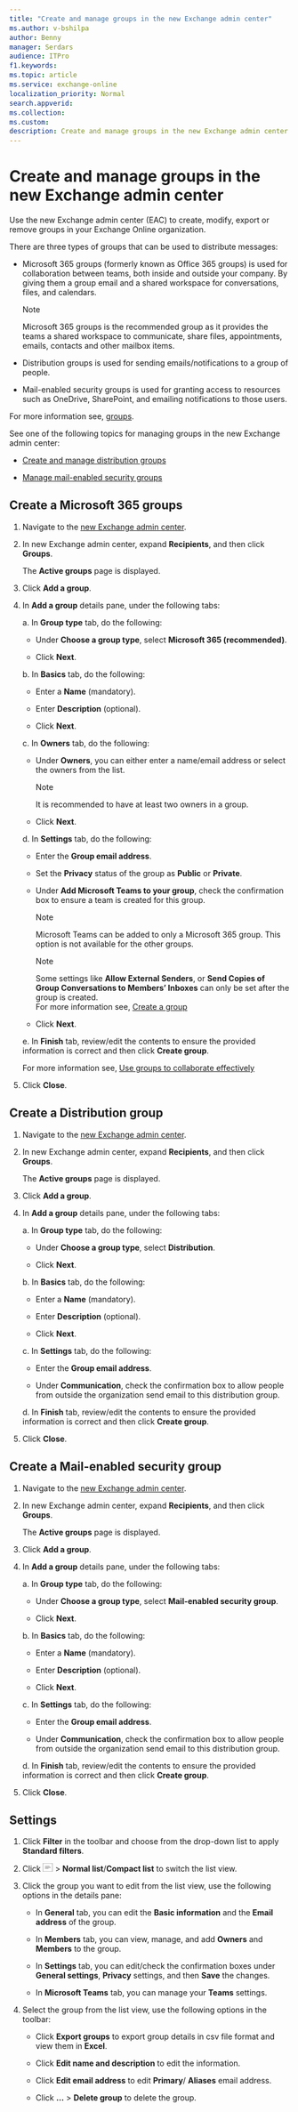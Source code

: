 ```yaml
---
title: "Create and manage groups in the new Exchange admin center"
ms.author: v-bshilpa
author: Benny
manager: Serdars
audience: ITPro
f1.keywords:
ms.topic: article
ms.service: exchange-online
localization_priority: Normal
search.appverid:
ms.collection:  
ms.custom:
description: Create and manage groups in the new Exchange admin center.
---
```


# Create and manage groups in the new Exchange admin center

Use the new Exchange admin center (EAC) to create, modify, export or remove groups in your Exchange Online organization.

There are three types of groups that can be used to distribute messages:

- Microsoft 365 groups (formerly known as Office 365 groups) is used for collaboration between teams, both inside and outside your company. By giving them a group email and a shared workspace for conversations, files, and calendars.

  >[!NOTE]
  > Microsoft 365 groups is the recommended group as it provides the teams a shared workspace to communicate, share files, appointments, emails, contacts and other mailbox items.

- Distribution groups is used for sending emails/notifications to a group of people.

- Mail-enabled security groups is used for granting access to resources such as OneDrive, SharePoint, and emailing notifications to those users.

For more information see, [groups](https://docs.microsoft.com/en-us/microsoft-365/admin/create-groups/compare-groups?view=o365-worldwide).

See one of the following topics for managing groups in the new Exchange admin center:

- [Create and manage distribution groups](https://docs.microsoft.com/en-us/Exchange/recipients-in-exchange-online/manage-distribution-groups/manage-distribution-groups)

- [Manage mail-enabled security groups](https://docs.microsoft.com/en-us/Exchange/recipients-in-exchange-online/manage-mail-enabled-security-groups)

## Create a Microsoft 365 groups

1. Navigate to the [new Exchange admin center](https://admin.exchange.microsoft.com/#/).

2. In new Exchange admin center, expand **Recipients**, and then click **Groups**. 

   The **Active groups** page is displayed.

3. Click **Add a group**.

4. In **Add a group** details pane, under the following tabs:

   a. In **Group type** tab, do the following:
   
      -	Under **Choose a group type**, select **Microsoft 365 (recommended)**.
      
      -	Click **Next**.

   b.	In **Basics** tab, do the following:
   
      -	Enter a **Name** (mandatory).
      
      -	Enter **Description** (optional).
      
      -	Click **Next**.

   c.	In **Owners** tab, do the following:
   
      -	Under **Owners**, you can either enter a name/email address or select the owners from the list. 
        
        >[!NOTE]
        > It is recommended to have at least two owners in a group.
        
      -	Click **Next**.
        
   d. In **Settings** tab, do the following:
   
      -	Enter the **Group email address**.
      
      -	Set the **Privacy** status of the group as **Public** or **Private**.
      
      -	Under **Add Microsoft Teams to your group**, check the confirmation box to ensure a team is created for this group.
        
        >[!NOTE]
        > Microsoft Teams can be added to only a Microsoft 365 group. This option is not available for the other groups.
        
        >[!NOTE]
        > Some settings like **Allow External Senders**, or **Send Copies of Group Conversations to Members’ Inboxes** can only be set after the group is created.  
        > For more information see, [Create a group]( https://docs.microsoft.com/en-US/microsoft-365/admin/create-groups/create-groups?view=o365-worldwide)
        
      - Click **Next**.
        
   e.	In **Finish** tab, review/edit the contents to ensure the provided information is correct and then click **Create group**. 
      
      For more information see, [Use groups to collaborate effectively]( https://support.microsoft.com/en-us/office/learn-about-microsoft-365-groups-b565caa1-5c40-40ef-9915-60fdb2d97fa2?WT.mc_id=365AdminCSH&ui=en-US&rs=en-US&ad=US)

5. Click **Close**.

## Create a Distribution group

1. Navigate to the [new Exchange admin center](https://admin.exchange.microsoft.com/#/).

2. In new Exchange admin center, expand **Recipients**, and then click **Groups**. 

    The **Active groups** page is displayed.

3. Click **Add a group**.

4. In **Add a group** details pane, under the following tabs:

   a.	In **Group type** tab, do the following:
   
      -	Under **Choose a group type**, select **Distribution**.
      
      -	Click **Next**.

   b.	In **Basics** tab, do the following:
   
      -	Enter a **Name** (mandatory).
      
      -	Enter **Description** (optional).
      
      -	Click **Next**.

   c.	In **Settings** tab, do the following:
   
      -	Enter the **Group email address**.
      
      -	Under **Communication**, check the confirmation box to allow people from outside the organization send email to this distribution group.

   d.	In **Finish** tab, review/edit the contents to ensure the provided information is correct and then click **Create group**.

5. Click **Close**.

## Create a Mail-enabled security group

1. Navigate to the [new Exchange admin center](https://admin.exchange.microsoft.com/#/).

2. In new Exchange admin center, expand **Recipients**, and then click **Groups**. 

   The **Active groups** page is displayed.

3. Click **Add a group**.

4. In **Add a group** details pane, under the following tabs:

   a.	In **Group type** tab, do the following:
   
      -	Under **Choose a group type**, select **Mail-enabled security group**.
      
      -	Click **Next**.

   b.	In **Basics** tab, do the following:
   
      -	Enter a **Name** (mandatory).
      
      -	Enter **Description** (optional).
      
      -	Click **Next**.

   c.	In **Settings** tab, do the following:
   
      -	Enter the **Group email address**.
      
      -	Under **Communication**, check the confirmation box to allow people from outside the organization send email to this distribution group.

   d. In **Finish** tab, review/edit the contents to ensure the provided information is correct and then click **Create group**.

5. Click **Close**.

## Settings
 
1.	Click **Filter** in the toolbar and choose from the drop-down list to apply **Standard filters**.

2.	Click  ![view-op](media/view-option.PNG) > **Normal list**/**Compact list** to switch the list view.

3. Click the group you want to edit from the list view, use the following options in the details pane:

   - In **General** tab, you can edit the **Basic information** and the **Email address** of the group.
   
   - In **Members** tab, you can view, manage, and add **Owners** and **Members** to the group.
   
   - In **Settings** tab, you can edit/check the confirmation boxes under **General settings**, **Privacy** settings, and then **Save** the changes.
   
   - In **Microsoft Teams** tab, you can manage your **Teams** settings.

4.	Select the group from the list view, use the following options in the toolbar:

    -	Click **Export groups** to export group details in csv file format and view them in **Excel**.
    
    -	Click **Edit name and description** to edit the information.
    
    -	Click **Edit email address** to edit **Primary**/ **Aliases** email address.
    
    -	Click **…** > **Delete group** to delete the group.


